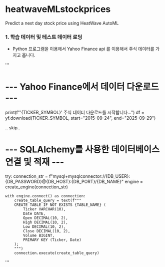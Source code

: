 # heatwaveMLstockprices
Predict a next day stock price using HeatWave AutoML

### 1.	학습 데이터 및 테스트 데이터 로딩
-  Python 프로그램을 이용해서 Yahoo Finance api 를 이용해서 주식 데이터를 가지고 옵니다. <br>

'''
# --- Yahoo Finance에서 데이터 다운로드 ---
print(f"'{TICKER_SYMBOL}' 주식 데이터 다운로드를 시작합니다...")
df = yf.download(TICKER_SYMBOL, start="2015-09-24", end="2025-09-29")

.. skip..

 # --- SQLAlchemy를 사용한 데이터베이스 연결 및 적재 ---
try:
    connection_str = f"mysql+mysqlconnector://{DB_USER}:{DB_PASSWORD}@{DB_HOST}:{DB_PORT}/{DB_NAME}"
    engine = create_engine(connection_str)

    with engine.connect() as connection:
        create_table_query = text(f"""
        CREATE TABLE IF NOT EXISTS {TABLE_NAME} (
            Ticker VARCHAR(10),
            Date DATE,
            Open DECIMAL(10, 2),
            High DECIMAL(10, 2),
            Low DECIMAL(10, 2),
            Close DECIMAL(10, 2),
            Volume BIGINT,
            PRIMARY KEY (Ticker, Date)
        );
        """)
        connection.execute(create_table_query)


'''

